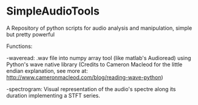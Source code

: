 # SimpleAudioTools
A Repository of python scripts for audio analysis and manipulation, simple but pretty powerful

Functions:

-waveread: .wav file into numpy array tool (like matlab's Audioread) using Python's wave native library
  (Credits to Cameron Macleod for the little endian explanation, see more at: http://www.cameronmacleod.com/blog/reading-wave-python)
  
-spectrogram: Visual representation of the audio's spectre along its duration implementing a STFT series.
